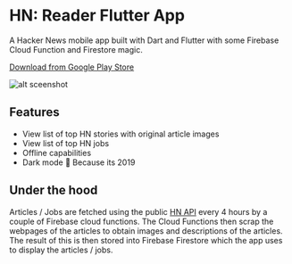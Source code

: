 # HN: Reader Flutter App

A Hacker News mobile app built with Dart and Flutter with some Firebase Cloud Function and Firestore magic.

[Download from Google Play Store](https://play.google.com/store/apps/details?id=me.kiano.hnr)

![alt sceenshot](https://storage.googleapis.com/me-kiano-static/grouped-screens.jpg)

## Features

* View list of top HN stories with original article images
* View list of top HN jobs
* Offline capabilities
* Dark mode 🌚 Because its 2019

## Under the hood

Articles / Jobs are fetched using the public [HN API](https://github.com/HackerNews/API) every 4 hours by a couple of Firebase cloud functions. The Cloud Functions then scrap the webpages of the articles to obtain images and descriptions of the articles. The result of this is then stored into Firebase Firestore which the app uses to display the articles / jobs.
